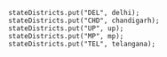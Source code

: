 
        stateDistricts.put("DEL", delhi);
        stateDistricts.put("CHD", chandigarh);
        stateDistricts.put("UP", up);
        stateDistricts.put("MP", mp);
        stateDistricts.put("TEL", telangana);